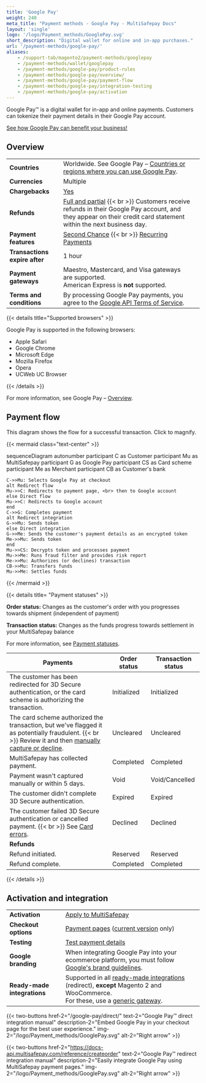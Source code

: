 ```yaml
---
title: 'Google Pay'
weight: 240
meta_title: "Payment methods - Google Pay - MultiSafepay Docs"
layout: 'single'
logo: '/logo/Payment_methods/GooglePay.svg' 
short_description: "Digital wallet for online and in-app purchases."
url: '/payment-methods/google-pay/'
aliases:
    - /support-tab/magento2/payment-methods/googlepay
    - /payment-methods/wallet/googlepay
    - /payment-methods/google-pay/product-rules
    - /payment-methods/google-pay/overview/
    - /payment-methods/google-pay/payment-flow
    - /payment-methods/google-pay/integration-testing
    - /payment-methods/google-pay/activation
---
```


Google Pay™ is a digital wallet for in-app and online payments. Customers can tokenize their payment details in their Google Pay account.

[See how Google Pay can benefit your business!](https://www.multisafepay.com/solutions/payment-methods/googlepay)

## Overview

|   |   |   |
|---|---|---|
| **Countries**  | Worldwide. See Google Pay – [Countries or regions where you can use Google Pay](https://support.google.com/pay/answer/9023773?hl=en#zippy=%2Cpay-online-or-in-apps).  | 
| **Currencies**  | Multiple  | 
| **Chargebacks**  | [Yes](/payments/chargebacks/) | 
| **Refunds** | [Full and partial](/refunds/full-partial/) {{< br >}} Customers receive refunds in their Google Pay account, and they appear on their credit card statement within the next business day.  |
| **Payment features**  | [Second Chance](/features/second-chance/) {{< br >}} [Recurring Payments](/features/recurring-payments/)  |
| **Transactions expire after** | 1 hour |
| **Payment gateways** | Maestro, Mastercard, and Visa gateways are supported. <br> American Express is **not** supported. |
| **Terms and conditions** | By processing Google Pay payments, you agree to the [Google API Terms of Service](https://payments.developers.google.com/terms/sellertos). |

{{< details title="Supported browsers" >}} 

Google Pay is supported in the following browsers:

- Apple Safari
- Google Chrome
- Microsoft Edge
- Mozilla Firefox
- Opera
- UCWeb UC Browser

{{< /details >}}

For more information, see Google Pay – [Overview](https://developers.google.com/pay/api/web/overview).

## Payment flow

This diagram shows the flow for a successful transaction. Click to magnify.

{{< mermaid class="text-center" >}}

sequenceDiagram
    autonumber
    participant C as Customer
    participant Mu as MultiSafepay
    participant G as Google Pay
    participant CS as Card scheme
    participant Me as Merchant
    participant CB as Customer's bank
    
    C->>Mu: Selects Google Pay at checkout
    alt Redirect flow
    Mu->>C: Redirects to payment page, <br> then to Google account
    else Direct flow
    Mu->>C: Redirects to Google account
    end
    C->>G: Completes payment 
    alt Redirect integration
    G->>Mu: Sends token
    else Direct integration
    G->>Me: Sends the customer's payment details as an encrypted token
    Me->>Mu: Sends token
    end
    Mu->>CS: Decrypts token and processes payment
    Mu->>Me: Runs fraud filter and provides risk report
    Me->>Mu: Authorizes (or declines) transaction
    CB->>Mu: Transfers funds 
    Mu->>Me: Settles funds

{{< /mermaid >}}
&nbsp;  

{{< details title= "Payment statuses" >}}

**Order status:** Changes as the customer's order with you progresses towards shipment (independent of payment)

**Transaction status:** Changes as the funds progress towards settlement in your MultiSafepay balance

For more information, see [Payment statuses](/payments/payment-statuses/).

| Payments | Order status | Transaction status |
|---|---|---|
| The customer has been redirected for 3D Secure authentication, or the card scheme is authorizing the transaction. | Initialized | Initialized |
| The card scheme authorized the transaction, but we've flagged it as potentially fraudulent. {{< br >}} Review it and then [manually capture or decline](/cards/uncaptured/). | Uncleared | Uncleared |
| MultiSafepay has collected payment. | Completed | Completed |
| Payment wasn't captured manually or within 5 days. | Void | Void/Cancelled |
| The customer didn't complete 3D&nbsp;Secure authentication. | Expired | Expired |
| The customer failed 3D&nbsp;Secure authentication or cancelled payment. {{< br >}} See [Card errors](/cards/errors/). | Declined | Declined   |
|**Refunds**|||
| Refund initiated. | Reserved | Reserved   |
| Refund complete.  | Completed | Completed   |

{{< /details >}}

## Activation and integration

| | |
|---|---|
| **Activation** | [Apply to MultiSafepay](/payments/activating-payment-methods/#apply-to-multisafepay) |
| **Checkout options** | [Payment pages](/payment-pages/) ([current version](/payment-pages/activation/) only)  |
| **Testing** | [Test payment details](/testing/test-payment-details/) |
| **Google branding** | When integrating Google Pay into your ecommerce platform, you must follow [Google's brand guidelines](https://developers.google.com/pay/api/web/guides/brand-guidelines). |
| **Ready-made integrations** | Supported in all [ready-made integrations](/integrations/ready-made/) (redirect), **except** Magento 2 and WooCommerce. <br> For these, use a [generic gateway](/developer/generic-gateways/).   |


{{< two-buttons href-2="/google-pay/direct/" text-2="Google Pay™ direct integration manual" description-2="Embed Google Pay in your checkout page for the best user experience." img-2="/logo/Payment_methods/GooglePay.svg" alt-2="Right arrow" >}}

{{< two-buttons href-2="https://docs-api.multisafepay.com/reference/createorder" text-2="Google Pay™ redirect integration manual" description-2="Easily integrate Google Pay using MultiSafepay payment pages." img-2="/logo/Payment_methods/GooglePay.svg" alt-2="Right arrow" >}}
